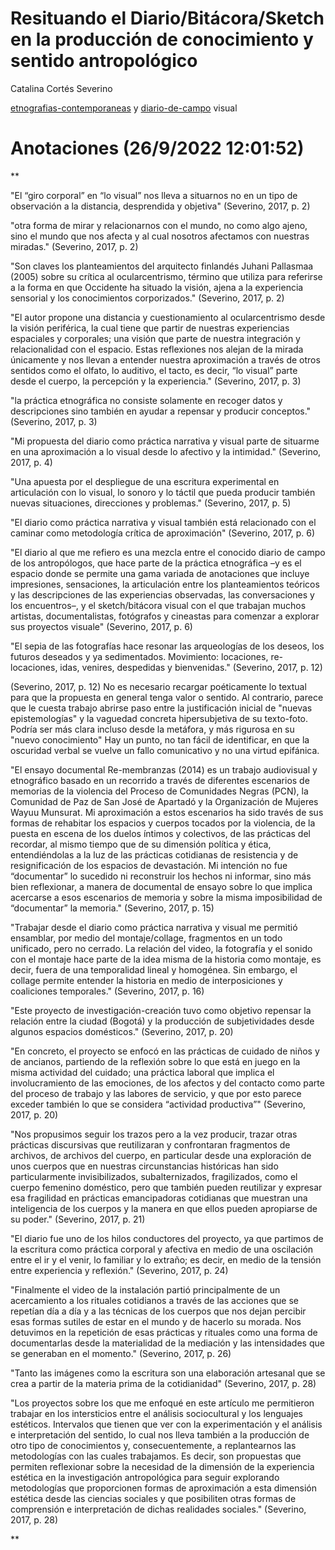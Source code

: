 # Resituando el Diario/Bitácora/Sketch en la producción de conocimiento y sentido antropológico

Catalina Cortés Severino

[etnografias-contemporaneas](etnografias-contemporaneas.md) y [diario-de-campo](diario-de-campo.md) visual

# Anotaciones **(26/9/2022 12:01:52)**

\**

"El “giro corporal” en “lo visual” nos lleva a situarnos no en un tipo de observación a la distancia, desprendida y objetiva" (Severino, 2017, p. 2)

"otra forma de mirar y relacionarnos con el mundo, no como algo ajeno, sino el mundo que nos afecta y al cual nosotros afectamos con nuestras miradas." (Severino, 2017, p. 2)

"Son claves los planteamientos del arquitecto finlandés Juhani Pallasmaa (2005) sobre su crítica al ocularcentrismo, término que utiliza para referirse a la forma en que Occidente ha situado la visión, ajena a la experiencia sensorial y los conocimientos corporizados." (Severino, 2017, p. 2)

"El autor propone una distancia y cuestionamiento al ocularcentrismo desde la visión periférica, la cual tiene que partir de nuestras experiencias espaciales y corporales; una visión que parte de nuestra integración y relacionalidad con el espacio. Estas reflexiones nos alejan de la mirada únicamente y nos llevan a entender nuestra aproximación a través de otros sentidos como el olfato, lo auditivo, el tacto, es decir, “lo visual” parte desde el cuerpo, la percepción y la experiencia." (Severino, 2017, p. 3)

"la práctica etnográfica no consiste solamente en recoger datos y descripciones sino también en ayudar a repensar y producir conceptos." (Severino, 2017, p. 3)

"Mi propuesta del diario como práctica narrativa y visual parte de situarme en una aproximación a lo visual desde lo afectivo y la intimidad." (Severino, 2017, p. 4)

"Una apuesta por el despliegue de una escritura experimental en articulación con lo visual, lo sonoro y lo táctil que pueda producir también nuevas situaciones, direcciones y problemas." (Severino, 2017, p. 5)

"El diario como práctica narrativa y visual también está relacionado con el caminar como metodología crítica de aproximación" (Severino, 2017, p. 6)

"El diario al que me refiero es una mezcla entre el conocido diario de campo de los antropólogos, que hace parte de la práctica etnográfica –y es el espacio donde se permite una gama variada de anotaciones que incluye impresiones, sensaciones, la articulación entre los planteamientos teóricos y las descripciones de las experiencias observadas, las conversaciones y los encuentros–, y el sketch/bitácora visual con el que trabajan muchos artistas, documentalistas, fotógrafos y cineastas para comenzar a explorar sus proyectos visuale" (Severino, 2017, p. 6)

"El sepia de las fotografías hace resonar las arqueologías de los deseos, los futuros deseados y ya sedimentados. Movimiento: locaciones, re-locaciones, idas, venires, despedidas y bienvenidas." (Severino, 2017, p. 12)

(Severino, 2017, p. 12) No es necesario recargar poéticamente lo textual para que la propuesta en general tenga valor o sentido. Al contrario, parece que le cuesta trabajo abrirse paso entre la justificación inicial de "nuevas epistemologías" y la vaguedad concreta hipersubjetiva de su texto-foto. Podría ser más clara incluso desde la metáfora, y más rigurosa en su "nuevo conocimiento" Hay un punto, no tan fácil de identificar, en que la oscuridad verbal se vuelve un fallo comunicativo y no una virtud epifánica.

"El ensayo documental Re-membranzas (2014) es un trabajo audiovisual y etnográfico basado en un recorrido a través de diferentes escenarios de memorias de la violencia del Proceso de Comunidades Negras (PCN), la Comunidad de Paz de San José de Apartadó y la Organización de Mujeres Wayuu Munsurat. Mi aproximación a estos escenarios ha sido través de sus formas de rehabitar los espacios y cuerpos tocados por la violencia, de la puesta en escena de los duelos íntimos y colectivos, de las prácticas del recordar, al mismo tiempo que de su dimensión política y ética, entendiéndolas a la luz de las prácticas cotidianas de resistencia y de resignificación de los espacios de devastación. Mi intención no fue “documentar” lo sucedido ni reconstruir los hechos ni informar, sino más bien reflexionar, a manera de documental de ensayo sobre lo que implica acercarse a esos escenarios de memoria y sobre la misma imposibilidad de “documentar” la memoria." (Severino, 2017, p. 15)

"Trabajar desde el diario como práctica narrativa y visual me permitió ensamblar, por medio del montaje/collage, fragmentos en un todo unificado, pero no cerrado. La relación del video, la fotografía y el sonido con el montaje hace parte de la idea misma de la historia como montaje, es decir, fuera de una temporalidad lineal y homogénea. Sin embargo, el collage permite entender la historia en medio de interposiciones y coaliciones temporales." (Severino, 2017, p. 16)

"Este proyecto de investigación-creación tuvo como objetivo repensar la relación entre la ciudad (Bogotá) y la producción de subjetividades desde algunos espacios domésticos." (Severino, 2017, p. 20)

"En concreto, el proyecto se enfocó en las prácticas de cuidado de niños y de ancianos, partiendo de la reflexión sobre lo que está en juego en la misma actividad del cuidado; una práctica laboral que implica el involucramiento de las emociones, de los afectos y del contacto como parte del proceso de trabajo y las labores de servicio, y que por esto parece exceder también lo que se considera “actividad productiva”" (Severino, 2017, p. 20)

"Nos propusimos seguir los trazos pero a la vez producir, trazar otras prácticas discursivas que reutilizaran y confrontaran fragmentos de archivos, de archivos del cuerpo, en particular desde una exploración de unos cuerpos que en nuestras circunstancias históricas han sido particularmente invisibilizados, subalternizados, fragilizados, como el cuerpo femenino doméstico, pero que también pueden reutilizar y expresar esa fragilidad en prácticas emancipadoras cotidianas que muestran una inteligencia de los cuerpos y la manera en que ellos pueden apropiarse de su poder." (Severino, 2017, p. 21)

"El diario fue uno de los hilos conductores del proyecto, ya que partimos de la escritura como práctica corporal y afectiva en medio de una oscilación entre el ir y el venir, lo familiar y lo extraño; es decir, en medio de la tensión entre experiencia y reflexión." (Severino, 2017, p. 24)

"Finalmente el video de la instalación partió principalmente de un acercamiento a los rituales cotidianos a través de las acciones que se repetían día a día y a las técnicas de los cuerpos que nos dejan percibir esas formas sutiles de estar en el mundo y de hacerlo su morada. Nos detuvimos en la repetición de esas prácticas y rituales como una forma de documentarlas desde la materialidad de la mediación y las intensidades que se generaban en el momento." (Severino, 2017, p. 26)

"Tanto las imágenes como la escritura son una elaboración artesanal que se crea a partir de la materia prima de la cotidianidad" (Severino, 2017, p. 28)

"Los proyectos sobre los que me enfoqué en este artículo me permitieron trabajar en los intersticios entre el análisis sociocultural y los lenguajes estéticos. Intervalos que tienen que ver con la experimentación y el análisis e interpretación del sentido, lo cual nos lleva también a la producción de otro tipo de conocimientos y, consecuentemente, a replantearnos las metodologías con las cuales trabajamos. Es decir, son propuestas que permiten reflexionar sobre la necesidad de la dimensión de la experiencia estética en la investigación antropológica para seguir explorando metodologías que proporcionen formas de aproximación a esta dimensión estética desde las ciencias sociales y que posibiliten otras formas de comprensión e interpretación de dichas realidades sociales." (Severino, 2017, p. 28)

\**
